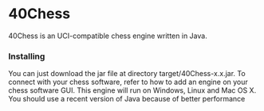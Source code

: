 # 40Chess
 40Chess is an UCI-compatible chess engine written in Java.
 
### Installing
You can just download the jar file at directory target/40Chess-x.x.jar. To connect with your chess software, refer to how to add an engine on your chess software GUI.
This engine will run on Windows, Linux and Mac OS X. You should use a recent version of Java because of better performance
